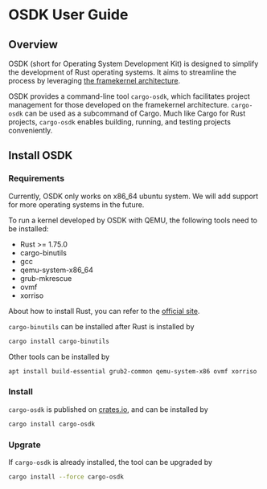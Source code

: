 # OSDK User Guide

## Overview

OSDK (short for Operating System Development Kit) 
is designed to simplify the development of Rust operating systems.
It aims to streamline the process 
by leveraging [the framekernel architecture](../../kernel/the-framekernel-architecture.md). 

OSDK provides a command-line tool `cargo-osdk`,
which facilitates project management 
for those developed on the framekernel architecture.
`cargo-osdk` can be used as a subcommand of Cargo.
Much like Cargo for Rust projects,
`cargo-osdk` enables building, running,
and testing projects conveniently.

## Install OSDK

### Requirements
Currently, OSDK only works on x86_64 ubuntu system.
We will add support for more operating systems in the future.

To run a kernel developed by OSDK with QEMU,
the following tools need to be installed:
- Rust >= 1.75.0
- cargo-binutils
- gcc
- qemu-system-x86_64
- grub-mkrescue
- ovmf
- xorriso

About how to install Rust, you can refer to
the [official site](https://www.rust-lang.org/tools/install).

`cargo-binutils` can be installed
after Rust is installed by
```bash
cargo install cargo-binutils
```

Other tools can be installed by
```bash
apt install build-essential grub2-common qemu-system-x86 ovmf xorriso
```

### Install

`cargo-osdk` is published on [crates.io](https://crates.io/),
and can be installed by
```bash
cargo install cargo-osdk
```

### Upgrate
If `cargo-osdk` is already installed,
the tool can be upgraded by
```bash
cargo install --force cargo-osdk
```
